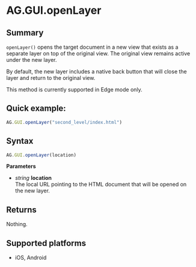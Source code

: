 # AG.GUI.openLayer

## Summary
`openLayer()` opens the target document in a new view that exists as a separate layer on top of the original view. The original view remains active under the new layer.

By default, the new layer includes a native back button that will close the layer and return to the original view.

This method is currently supported in Edge mode only.

## Quick example:
```javascript
AG.GUI.openLayer("second_level/index.html")
```

## Syntax
```javascript
AG.GUI.openLayer(location)
```

**Parameters**

* *string* **location**<br>
  The local URL pointing to the HTML document that will be opened on the new layer.

## Returns
Nothing.

## Supported platforms
* iOS, Android